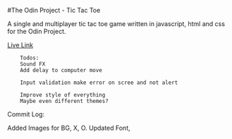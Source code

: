 #The Odin Project - Tic Tac Toe

A single and multiplayer tic tac toe game written in javascript, html and css for the Odin Project.

[Live Link](https://antonharbers.github.io/Odin-tic-tac-toe/)

```
    Todos:
    Sound FX
    Add delay to computer move

    Input validation make error on scree and not alert

    Improve style of everything
    Maybe even different themes?
```

Commit Log:

Added Images for BG, X, O. Updated Font,
